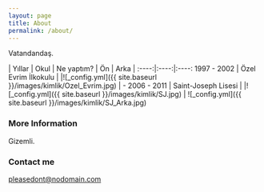 ```yaml
---
layout: page
title: About
permalink: /about/
---
```


Vatandandaş.


| Yıllar   |   Okul | Ne yaptım?    |  Ön | Arka |
:----:|:----:|:----:
1997 - 2002 | Özel Evrim İlkokulu |  |![_config.yml]({{ site.baseurl }}/images/kimlik/Ozel_Evrim.jpg) | - 
2006 - 2011 | Saint-Joseph Lisesi |  |![_config.yml]({{ site.baseurl }}/images/kimlik/SJ.jpg) | ![_config.yml]({{ site.baseurl }}/images/kimlik/SJ_Arka.jpg) 


### More Information

Gizemli.

### Contact me

[pleasedont@nodomain.com](mailto:pleasedont@nodomain.com)